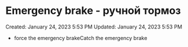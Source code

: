 # Emergency brake - ручной тормоз

Created: January 24, 2023 5:53 PM
Updated: January 24, 2023 5:53 PM

- force the emergency brakeCatch the emergency brake